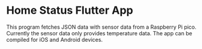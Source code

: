 # Home Status Flutter App

This program fetches JSON data with sensor data from a Raspberry Pi pico. Currently the sensor data
only provides temperature data. The app can be compiled for iOS and Android devices.


